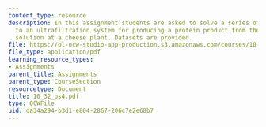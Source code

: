 ```yaml
---
content_type: resource
description: In this assignment students are asked to solve a series of problems related
  to an ultrafiltration system for producing a protein product from the waste whey
  solution at a cheese plant. Datasets are provided.
file: https://ol-ocw-studio-app-production.s3.amazonaws.com/courses/10-32-separation-processes-spring-2005/da34a294b3d1e8042867206c7e2e68b7_10_32_ps4.pdf
file_type: application/pdf
learning_resource_types:
- Assignments
parent_title: Assignments
parent_type: CourseSection
resourcetype: Document
title: 10_32_ps4.pdf
type: OCWFile
uid: da34a294-b3d1-e804-2867-206c7e2e68b7
---
```

